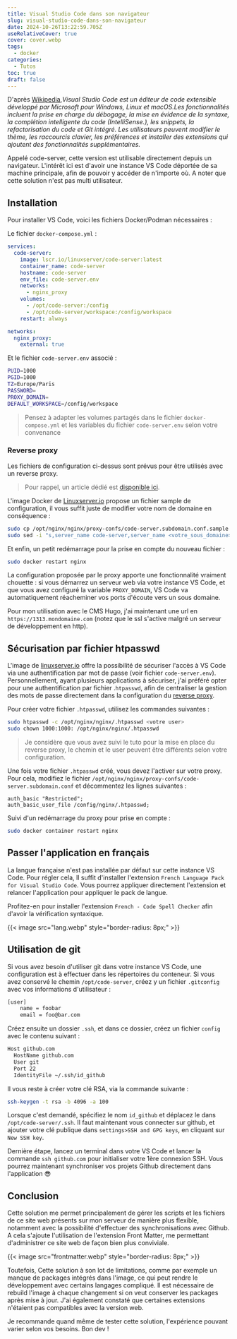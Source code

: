 ```yaml
---
title: Visual Studio Code dans son navigateur
slug: visual-studio-code-dans-son-navigateur
date: 2024-10-26T13:22:59.705Z
useRelativeCover: true
cover: cover.webp
tags:
  - docker
categories:
  - Tutos
toc: true
draft: false
---
```


D'après [Wikipedia](https://fr.wikipedia.org/wiki/Visual_Studio_Code),*Visual Studio Code est un éditeur de code extensible développé par Microsoft pour Windows, Linux et macOS.Les fonctionnalités incluent la prise en charge du débogage, la mise en évidence de la syntaxe, la complétion intelligente du code (IntelliSense.), les snippets, la refactorisation du code et Git intégré. Les utilisateurs peuvent modifier le thème, les raccourcis clavier, les préférences et installer des extensions qui ajoutent des fonctionnalités supplémentaires.*

Appelé code-server, cette version est utilisable directement depuis un navigateur. L'intérêt ici est d'avoir une instance VS Code déportée de sa machine principale, afin de pouvoir y accéder de n'importe où. A noter que cette solution n'est pas multi utilisateur.

## Installation

Pour installer VS Code, voici les fichiers Docker/Podman nécessaires :

Le fichier `docker-compose.yml` :

```yml
services:
  code-server:
    image: lscr.io/linuxserver/code-server:latest
    container_name: code-server
    hostname: code-server
    env_file: code-server.env
    networks:
      - nginx_proxy
    volumes:
      - /opt/code-server:/config
      - /opt/code-server/workspace:/config/workspace
    restart: always

networks:
  nginx_proxy:
    external: true
```

Et le fichier `code-server.env` associé :

```bash
PUID=1000
PGID=1000
TZ=Europe/Paris
PASSWORD=
PROXY_DOMAIN=
DEFAULT_WORKSPACE=/config/workspace
```

> Pensez à adapter les volumes partagés dans le fichier `docker-compose.yml` et les variables du fichier `code-server.env` selon votre convenance

### Reverse proxy

Les fichiers de configuration ci-dessus sont prévus pour être utilisés avec un reverse proxy.

> Pour rappel, un article dédié est [disponible ici](/posts/reverse-proxy-nginx/).

L'image Docker de [Linuxserver.io](https://docs.linuxserver.io/general/swag/) propose un fichier sample de configuration, il vous suffit juste de modifier votre nom de domaine en conséquence :

```bash
sudo cp /opt/nginx/nginx/proxy-confs/code-server.subdomain.conf.sample /opt/nginx/nginx/proxy-confs/code-server.subdomain.conf
sudo sed -i "s,server_name code-server,server_name <votre_sous_domaine>,g" /opt/nginx/nginx/proxy-confs/code-server.subdomain.conf
```

Et enfin, un petit redémarrage pour la prise en compte du nouveau fichier :

```bash
sudo docker restart nginx
```

La configuration proposée par le proxy apporte une fonctionnalité vraiment chouette : si vous démarrez un serveur web via votre instance VS Code, et que vous avez configuré la variable `PROXY_DOMAIN`, VS Code va automatiquement réacheminer vos ports d'écoute vers un sous domaine.

 Pour mon utilisation avec le CMS Hugo, j'ai maintenant une url en `https://1313.mondomaine.com` (notez que le ssl s'active malgré un serveur de développement en http). 

## Sécurisation par fichier htpasswd

L'image de [linuxserver.io](https://docs.linuxserver.io/images/docker-code-server/) offre la possibilité de sécuriser l'accès à VS Code via une authentification par mot de passe (voir fichier `code-server.env`). Personnellement, ayant plusieurs applications à sécuriser, j'ai préféré opter pour une authentification par fichier .`htpasswd`, afin de centraliser la gestion des mots de passe directement dans la configuration du [reverse proxy](/posts/reverse-proxy-nginx/).

Pour créer votre fichier `.htpasswd`, utilisez les commandes suivantes :

```bash
sudo htpasswd -c /opt/nginx/nginx/.htpasswd <votre user>
sudo chown 1000:1000: /opt/nginx/nginx/.htpasswd
```

> Je considère que vous avez suivi le tuto pour la mise en place du reverse proxy, le chemin et le user peuvent être différents selon votre configuration.

Une fois votre fichier `.htpasswd` créé, vous devez l'activer sur votre proxy. Pour cela, modifiez le fichier `/opt/nginx/nginx/proxy-confs/code-server.subdomain.conf` et décommentez les lignes suivantes :

```nginx
auth_basic "Restricted";
auth_basic_user_file /config/nginx/.htpasswd;
```

Suivi d'un redémarrage du proxy pour prise en compte :

```bash
sudo docker container restart nginx
```

## Passer l'application en français

La langue française n'est pas installée par défaut sur cette instance VS Code. Pour régler cela, Il suffit d'installer l'extension `French Language Pack for Visual Studio Code`. Vous pourrez appliquer directement l'extension  et relancer l'application pour appliquer le pack de langue.

Profitez-en pour installer l'extension `French - Code Spell Checker` afin d'avoir la vérification syntaxique.

{{< image src="lang.webp" style="border-radius: 8px;" >}}

## Utilisation de git

Si vous avez besoin d'utiliser git dans votre instance VS Code, une configuration est à effectuer dans les répertoires du conteneur. Si vous avez conservé le chemin `/opt/code-server`, créez y un fichier `.gitconfig` avec vos informations d'utilisateur :

```txt
[user]
    name = foobar
    email = foo@bar.com
```

Créez ensuite un dossier `.ssh`, et dans ce dossier, créez un fichier `config` avec le contenu suivant :

```txt
Host github.com
  HostName github.com
  User git
  Port 22
  IdentityFile ~/.ssh/id_github
```

Il vous reste à créer votre clé RSA, via la commande suivante :

```bash
ssh-keygen -t rsa -b 4096 -a 100
```

Lorsque c'est demandé, spécifiez le nom `id_github` et déplacez le dans `/opt/code-server/.ssh`. Il faut maintenant vous connecter sur github, et ajouter votre clé publique dans `settings>SSH and GPG keys`, en cliquant sur `New SSH key`.

Dernière étape, lancez un terminal dans votre VS Code et lancer la commande `ssh github.com` pour initialiser votre 1ère connexion SSH. Vous pourrez maintenant synchroniser vos projets Github directement dans l'application :sunglasses:

## Conclusion

Cette solution me permet principalement de gérer les scripts et les fichiers de ce site web présents sur mon serveur de manière plus flexible, notamment avec la possibilité d'effectuer des synchronisations avec Github. A cela s'ajoute l'utilisation de l'extension Front Matter, me permettant d'administrer ce site web de façon bien plus conviviale.

{{< image src="frontmatter.webp" style="border-radius: 8px;" >}}

Toutefois, Cette solution à son lot de limitations, comme par exemple un manque de packages intégrés dans l'image, ce qui peut rendre le développement avec certains langages compliqué. Il est nécessaire de rebuild l'image à chaque changement si on veut conserver les packages après mise à jour. J'ai également constaté que certaines extensions n'étaient pas compatibles avec la version web.

Je recommande quand même de tester cette solution, l'expérience pouvant varier selon vos besoins. Bon dev !
